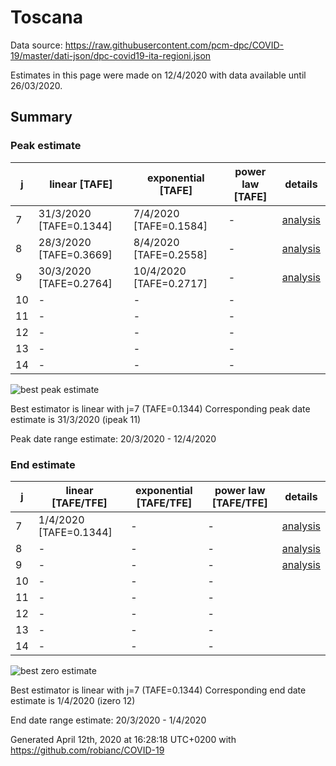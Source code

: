 # Toscana


Data source: https://raw.githubusercontent.com/pcm-dpc/COVID-19/master/dati-json/dpc-covid19-ita-regioni.json

Estimates in this page were made on 12/4/2020 with data available until 26/03/2020.


## Summary 

### Peak estimate 
|j|linear [TAFE]|exponential [TAFE]|power law [TAFE]|details|
|---|----|-----------|---------|-------|
|7|31/3/2020 [TAFE=0.1344]|7/4/2020 [TAFE=0.1584]|-|[analysis](COVID-19_toscana_j7_2020-03-26.md)|
|8|28/3/2020 [TAFE=0.3669]|8/4/2020 [TAFE=0.2558]|-|[analysis](COVID-19_toscana_j8_2020-03-26.md)|
|9|30/3/2020 [TAFE=0.2764]|10/4/2020 [TAFE=0.2717]|-|[analysis](COVID-19_toscana_j9_2020-03-26.md)|
|10|-|-|-||
|11|-|-|-||
|12|-|-|-||
|13|-|-|-||
|14|-|-|-||

![best peak estimate](COVID-19_toscana_j7_2020-03-26.png)

Best estimator is linear with j=7 (TAFE=0.1344)
Corresponding peak date estimate is 31/3/2020 (ipeak 11)


Peak date range estimate: 20/3/2020 - 12/4/2020

### End estimate 
|j|linear [TAFE/TFE]|exponential [TAFE/TFE]|power law [TAFE/TFE]|details|
|---|----|-----------|---------|-------|
|7|1/4/2020 [TAFE=0.1344]|-|-|[analysis](COVID-19_toscana_j7_2020-03-26.md)|
|8|-|-|-|[analysis](COVID-19_toscana_j8_2020-03-26.md)|
|9|-|-|-|[analysis](COVID-19_toscana_j9_2020-03-26.md)|
|10|-|-|-||
|11|-|-|-||
|12|-|-|-||
|13|-|-|-||
|14|-|-|-||

![best zero estimate](COVID-19_toscana_j7_2020-03-26.png)

Best estimator is linear with j=7 (TAFE=0.1344)
Corresponding end date estimate is 1/4/2020 (izero 12)


End date range estimate: 20/3/2020 - 1/4/2020

Generated April 12th, 2020 at 16:28:18 UTC+0200 with https://github.com/robianc/COVID-19
